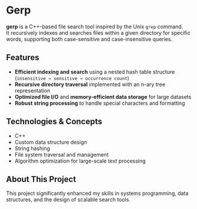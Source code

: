 # Gerp

**gerp** is a C++-based file search tool inspired by the Unix `grep` command.  
It recursively indexes and searches files within a given directory for specific words, supporting both case-sensitive and case-insensitive queries.

## Features

- **Efficient indexing and search** using a nested hash table structure (`insensitive → sensitive → occurrence count`)
- **Recursive directory traversal** implemented with an n-ary tree representation
- **Optimized file I/O** and **memory-efficient data storage** for large datasets
- **Robust string processing** to handle special characters and formatting

## Technologies & Concepts

- C++
- Custom data structure design
- String hashing
- File system traversal and management
- Algorithm optimization for large-scale text processing

## About This Project

This project significantly enhanced my skills in systems programming, data structures, and the design of scalable search tools.
